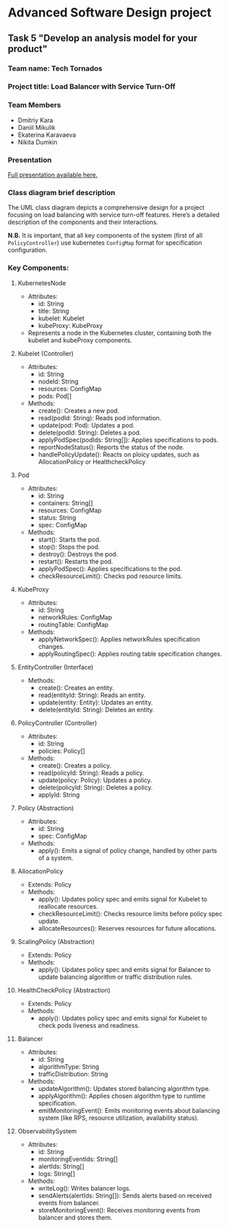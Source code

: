 # Advanced Software Design project

## Task 5 "Develop an analysis model for your product"

### Team name: Tech Tornados

### Project title: Load Balancer with Service Turn-Off

### Team Members

- Dmitriy Kara
- Daniil Mikulik
- Ekaterina Karavaeva
- Nikita Dumkin

### Presentation

[Full presentation available here.](https://docs.google.com/presentation/d/1IM9dfdRrqf3ctPiRqGYi_CoiGYW2Y0KJx1bc-xgqKF8/edit?usp=sharing)

### Class diagram brief description

The UML class diagram depicts a comprehensive design for a project focusing on load balancing with service turn-off features. Here’s a detailed description of the components and their interactions.

**N.B.** It is important, that all key components of the system (first of all `PolicyController`) use kubernetes `ConfigMap` format for specification configuration.

### Key Components:

1. KubernetesNode
   - Attributes:
     - id: String
     - title: String
     - kubelet: Kubelet
     - kubeProxy: KubeProxy
   - Represents a node in the Kubernetes cluster, containing both the kubelet and kubeProxy components.

2. Kubelet (Controller)
   - Attributes:
     - id: String
     - nodeId: String
     - resources: ConfigMap
     - pods: Pod[]
   - Methods:
     - create(): Creates a new pod.
     - read(podId: String): Reads pod information.
     - update(pod: Pod): Updates a pod.
     - delete(podId: String): Deletes a pod.
     - applyPodSpec(podIds: String[]): Applies specifications to pods.
     - reportNodeStatus(): Reports the status of the node.
     - handlePolicyUpdate(): Reacts on ploicy updates, such as AllocationPolicy or HealthcheckPolicy

3. Pod
   - Attributes:
     - id: String
     - containers: String[]
     - resources: ConfigMap
     - status: String
     - spec: ConfigMap
   - Methods:
     - start(): Starts the pod.
     - stop(): Stops the pod.
     - destroy(): Destroys the pod.
     - restart(): Restarts the pod.
     - applyPodSpec(): Applies specifications to the pod.
     - checkResourceLimit(): Checks pod resource limits.

4. KubeProxy
   - Attributes:
     - id: String
     - networkRules: ConfigMap
     - routingTable: ConfigMap
   - Methods:
     - applyNetworkSpec(): Applies networkRules specification changes. 
     - applyRoutingSpec(): Applies routing table specification changes.

5. EntityController (Interface)
   - Methods:
     - create(): Creates an entity.
     - read(entityId: String): Reads an entity.
     - update(entity: Entity): Updates an entity.
     - delete(entityId: String): Deletes an entity.

6. PolicyController (Controller)
   - Attributes:
     - id: String
     - policies: Policy[]
   - Methods:
     - create(): Creates a policy.
     - read(policyId: String): Reads a policy.
     - update(policy: Policy): Updates a policy.
     - delete(policyId: String): Deletes a policy.
     - applyId: String

7. Policy (Abstraction)
   - Attributes:
     - id: String
     - spec: ConfigMap
   - Methods:
     - apply(): Emits a signal of policy change, handled by other parts of a system.

8. AllocationPolicy
   - Extends: Policy
   - Methods:
     - apply(): Updates policy spec and emits signal for Kubelet to reallocate resources.
     - checkResourceLimit(): Checks resource limits before policy spec update.
     - allocateResources(): Reserves resources for future allocations.

9. ScalingPolicy (Abstraction)
   - Extends: Policy
   - Methods:
     - apply(): Updates policy spec and emits signal for Balancer to update balancing algorithm or traffic distribution rules.

10. HealthCheckPolicy (Abstraction)
    - Extends: Policy
    - Methods:
      - apply(): Updates policy spec and emits signal for Kubelet to check pods liveness and readiness.

11. Balancer
    - Attributes:
      - id: String
      - algorithmType: String
      - trafficDistribution: String
    - Methods:
      - updateAlgorithm(): Updates stored balancing algorithm type.
      - applyAlgorithm(): Applies chosen algorithm type to runtime specification.
      - emitMonitoringEvent(): Emits monitoring events about balancing system (like RPS, resource utilization, availability status).

12. ObservabilitySystem
    - Attributes:
      - id: String
      - monitoringEventIds: String[]
      - alertIds: String[]
      - logs: String[]
    - Methods:
      - writeLog(): Writes balancer logs.
      - sendAlerts(alertIds: String[]): Sends alerts based on received events from balancer.
      - storeMonitoringEvent(): Receives monitoring events from balancer and stores them.
